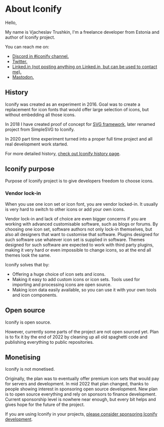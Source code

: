 # About Iconify

Hello,

My name is Vjacheslav Trushkin, I'm a freelance developer from Estonia and author of Iconify project.

You can reach me on:
<ul>
    <li li-entry>
        <span class="li-icon inline-block i-logos:discord-icon"></span>
        <a target="_blank" rel="noreferrer" href="https://iconify.design/discord">Discord in #iconify channel.</a>
    </li>
    <li li-entry>
        <span class="li-icon i-logos:twitter"></span>
        <a target="_blank" rel="noreferrer" href="https://twitter.com/slava_trushkin">Twitter.</a>
    </li>
    <li li-entry>
        <span class="li-icon i-logos:linkedin-icon"></span>
        <a target="_blank" rel="noreferrer" href="https://www.linkedin.com/in/trushkin/">Linked.in  (not posting anything on Linked.in, but can be used to contact me).</a>
    </li>
    <li li-entry>
        <span class="li-icon inline-block i-logos:mastodon-icon"></span>
        <a target="_blank" rel="noreferrer" href="https://fosstodon.org/@cyberalien">Mastodon.</a>
    </li>
</ul>

## History

Iconify was created as an experiment in 2016. Goal was to create a replacement for icon fonts that would offer large selection of icons, but without embedding all those icons.

In 2018 I have created proof of concept for [SVG framework](https://docs.iconify.design/icon-components/svg-framework/), later renamed project from SimpleSVG to Iconify.

In 2020 part time experiment turned into a proper full time project and all real development work started.

For more detailed history, [check out Iconify history page](/about/history).

## Iconify purpose

Purpose of Iconify project is to give developers freedom to choose icons.

### Vendor lock-in

When you use one icon set or icon font, you are vendor locked-in. It usually is very hard to switch to other icons or add your own icons.

Vendor lock-in and lack of choice are even bigger concerns if you are working with advanced customisable software, such as blogs or forums. By choosing one icon set, software authors not only lock-in themselves, but also all designers that want to customise that software. Plugins designed for such software use whatever icon set is supplied in software. Themes designed for such software are expected to work with third party plugins, making it very hard or even impossible to change icons, so at the end all themes look the same.

Iconify solves that by:

-   Offering a huge choice of icon sets and icons.
-   Making it easy to add custom icons or icon sets. Tools used for importing and processing icons are open source.
-   Making icon data easily available, so you can use it with your own tools and icon components.

## Open source

Iconify is open source.

However, currently some parts of the project are not open sourced yet. Plan is to fix it by the end of 2022 by cleaning up all old spaghetti code and publishing everything to public repositories.

## Monetising

Iconify is not monetised.

Originally, the plan was to eventually offer premium icon sets that would pay for servers and development. In mid 2022 that plan changed, thanks to people showing interest in sponsoring open source development. New plan is to open source everything and rely on sponsors to finance development. Current sponsorship level is nowhere near enough, but every bit helps and gives hope for the future of the project.

If you are using Iconify in your projects, [please consider sponsoring Iconify development](/sponsors).

<ContactInfo />
